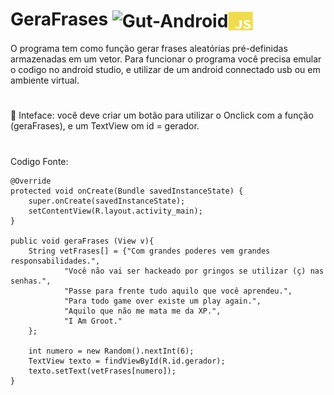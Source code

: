 # GeraFrases <img align="center" alt="Gut-Android" height="30" width="40" src="https://cdn.jsdelivr.net/gh/devicons/devicon/icons/androidstudio/androidstudio-original.svg"><img align="center" alt="Gut-Js" height="30" width="40" src="https://raw.githubusercontent.com/devicons/devicon/master/icons/javascript/javascript-plain.svg">
O programa tem como função gerar frases aleatórias pré-definidas armazenadas em um vetor.
Para funcionar o programa você precisa emular o codigo no android studio, e utilizar de um android connectado usb ou em ambiente virtual.
#
📱 Inteface: você deve criar um botão para utilizar o Onclick com a função (geraFrases), e um TextView om id = gerador.
#
Codigo Fonte:

    @Override
    protected void onCreate(Bundle savedInstanceState) {
        super.onCreate(savedInstanceState);
        setContentView(R.layout.activity_main);
    }

    public void geraFrases (View v){
        String vetFrases[] = {"Com grandes poderes vem grandes responsabilidades.",
                "Você não vai ser hackeado por gringos se utilizar (ç) nas senhas.",
                "Passe para frente tudo aquilo que você aprendeu.",
                "Para todo game over existe um play again.",
                "Aquilo que não me mata me da XP.",
                "I Am Groot."
        };

        int numero = new Random().nextInt(6);
        TextView texto = findViewById(R.id.gerador);
        texto.setText(vetFrases[numero]);
    }

